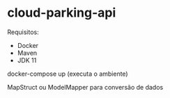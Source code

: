 # cloud-parking-api

Requisitos:

- Docker
- Maven
- JDK 11

docker-compose up (executa o ambiente)

MapStruct ou ModelMapper para conversão de dados